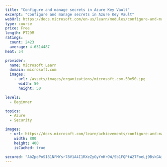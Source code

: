 ```yaml
---
title: "Configure and manage secrets in Azure Key Vault"
excerpt: "Configure and manage secrets in Azure Key Vault"
webUrl: https://docs.microsoft.com/en-us/learn/modules/configure-and-manage-azure-key-vault/
type: course
price: Free
length: PT29M
ratings:
  count: 2423
  average: 4.6314487
heat: 54

provider:
  name: Microsoft Learn
  domain: microsoft.com
  images:
    - url: /assets/images/organizations/microsoft.com-50x50.jpg
      width: 50
      height: 50

levels:
  - Beginner

topics:
  - Azure
  - Security

images:
  - url: https://docs.microsoft.com/learn/achievements/configure-and-manage-azure-key-vault-social.png
    width: 800
    height: 400
    isCached: true

secured: "AbZpoPoSI81NFMYsr78V1A4I1RXeZyGyYmHrOW/Sb1FQPtW2TFoeLj9BskGAiE0lCHfG7xmC/tWH2l6gAtPCRgfsA557Vea1SsRPAO3IT8dloPO10cFkfV/MPi3CsN62VDyRx3Gw27n5x9JPt3slWZqcwIZdhY4kmRSHqhADauk2fSEI+N4gwQI31x5hg5nUFPc9VnSxwbHFeQoUZCMmNbZWdqBE8GqVZ4gkd1G8tf+XQv+kemu9YA0VfC02Z3DEoTrbQwuJbAEFIDZDqPXwWCPkXCmRwDxA/dYpgxQzAA1aEb1c50by6GuT0LnNXsWl36EPqEFtYbzhkZbiGtlq6JtMEtYZ5Yutwgbet4yusjjPXZszrrBgsuuvF2eWDOhsOS6ElQQ+KkqaLWDFQWSVecz5QwhDPFIxeTdMOr14L0c=;wddXM5yfz1Xdo4NBx+m5zQ=="
---
```


